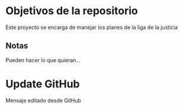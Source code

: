 # Objetivos de la repositorio

Este proyecto se encarga de manejar los planes de la liga de la justicia


## Notas
Pueden hacer lo que quieran...

# Update GitHub
Mensaje editado desde GitHub
